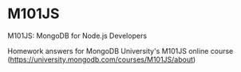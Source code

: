 # M101JS
M101JS: MongoDB for Node.js Developers

Homework answers for MongoDB University's M101JS online course (https://university.mongodb.com/courses/M101JS/about)
